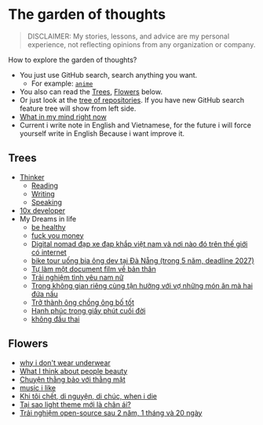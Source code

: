 # The garden of thoughts

> DISCLAIMER: My stories, lessons, and advice are my personal experience, not reflecting opinions from any organization or company.

How to explore the garden of thoughts?

- You just use GitHub search, search anything you want.
	- For example: [`anime`](https://github.com/search?q=anime)
- You also can read the [Trees](#trees), [Flowers](#flowers) below.
- Or just look at the [tree of repositories](https://github.com/thuanowa/garden). If you have new GitHub search feature tree will show from left side.
- [What in my mind right now](What%20in%20my%20mind%20right%20now.md)
- Current i write note in English and Vietnamese, for the future i will force yourself write in English Because i want improve it.

## Trees

- [Thinker](Thinker.md)
	- [Reading](Reading.md)
	- [Writing](Writing.md)
	- [Speaking](Speaking.md)
- [10x developer](10x%20developer.md)
- My Dreams in life
	- [be healthy](be%20healthy.md)
	- [fuck you money](fuck%20you%20money.md)
	- [Digital nomad đạp xe đạp khắp việt nam và nơi nào đó trên thế giới có internet](Digital%20nomad%20đạp%20xe%20đạp%20khắp%20việt%20nam%20và%20nơi%20nào%20đó%20trên%20thế%20giới%20có%20internet.md)
	- [bike tour uống bia ông dev tại Đà Nẵng (trong 5 năm, deadline 2027)](bike%20tour%20uống%20bia%20ông%20dev%20tại%20Đà%20Nẵng%20(trong%205%20năm,%20deadline%202027).md)
	- [Tự làm một document film về bản thân](Tự%20làm%20một%20document%20film%20về%20bản%20thân.md)
	- [Trải nghiệm tình yêu nam nữ](Trải%20nghiệm%20tình%20yêu%20nam%20nữ.md)
	- [Trong không gian riêng cùng tận hưởng với vợ những món ăn mà hai đứa nấu](Trong%20không%20gian%20riêng%20cùng%20tận%20hưởng%20với%20vợ%20những%20món%20ăn%20mà%20hai%20đứa%20nấu.md)
	- [Trở thành ông chồng ông bố tốt](Trở%20thành%20ông%20chồng%20ông%20bố%20tốt.md)
	- [Hạnh phúc trong giấy phút cuối đời](Hạnh%20phúc%20trong%20giấy%20phút%20cuối%20đời.md)
	- [không đầu thai](không%20đầu%20thai.md)

## Flowers

- [why i don't wear underwear](why%20i%20don't%20wear%20underwear.md)
- [What I think about people beauty](What%20I%20think%20about%20people%20beauty.md)
- [Chuyện thằng bảo với thằng mật](Chuyện%20thằng%20bảo%20với%20thằng%20mật.md)
- [music i like](music%20i%20like.md)
- [Khi tôi chết, di nguyện, di chúc, when i die](Khi%20tôi%20chết,%20di%20nguyện,%20di%20chúc,%20when%20i%20die.md)
- [Tại sao light theme mới là chân ái?](Tại%20sao%20light%20theme%20mới%20là%20chân%20ái?.md)
- [Trải nghiệm open-source sau 2 năm, 1 tháng và 20 ngày](Trải%20nghiệm%20open-source%20sau%202%20năm,%201%20tháng%20và%2020%20ngày.md)